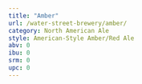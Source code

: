 ```yaml
---
title: "Amber"
url: /water-street-brewery/amber/
category: North American Ale
style: American-Style Amber/Red Ale
abv: 0
ibu: 0
srm: 0
upc: 0
---
```



